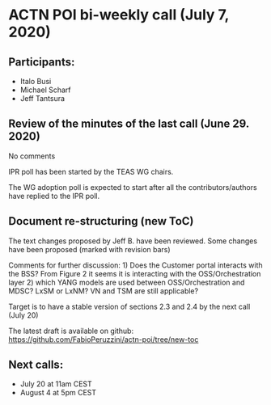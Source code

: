 # ACTN POI bi-weekly call (July 7, 2020)

## Participants:

- Italo Busi
- Michael Scharf
- Jeff Tantsura

## Review of the minutes of the last call (June 29. 2020)

No comments

IPR poll has been started by the TEAS WG chairs.

The WG adoption poll is expected to start after all the contributors/authors have replied to the IPR poll.

## Document re-structuring (new ToC)

The text changes proposed by Jeff B. have been reviewed. Some changes have been proposed (marked with revision bars)

Comments for further discussion:
    1) Does the Customer portal interacts with the BSS? From Figure 2 it seems it is interacting with the OSS/Orchestration layer
    2) which YANG models are used between OSS/Orchestration and MDSC? LxSM or LxNM? VN and TSM are still applicable?

Target is to have a stable version of sections 2.3 and 2.4 by the next call (July 20)

The latest draft is available on github: https://github.com/FabioPeruzzini/actn-poi/tree/new-toc

## Next calls:
- July 20 at 11am CEST
- August 4 at 5pm CEST
